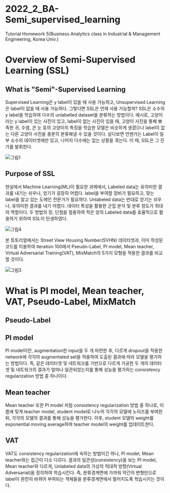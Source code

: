 # 2022_2_BA-Semi_supervised_learning
Tutorial Homework 5(Business Analytics class in Industrial &amp; Management Engineering, Korea Univ.)

# Overview of Semi-Supervised Learning (SSL)
## What is "Semi"-Supervised Learning
Supervised Learning은 y label이 있을 때 사용 가능하고, Unsupervised Learning은 label이 없을 때 사용 가능하다. 그렇다면 SSL은 언제 사용 가능할까? SSL은 소수의 y label을 학습하여 다수의 unlabelled dataset을 분류하는 방법이다. 예시로, 고양이라는 y label이 있는 사진이 있고, label이 없는 사진이 있을 때, 고양이 사진을 통해 뾰족한 귀, 수염, 큰 눈 등의 고양이의 특징을 학습한 모델은 비슷하게 생겼으나 label이 없는 다른 고양이 사진을 충분히 분류해낼 수 있을 것이다. 살다보면 언젠가는 Label이 일부 소수의 데이터셋에만 있고, 나머지 다수에는 없는 상황을 겪는다. 이 때, SSL은 그 진가를 발휘한다. 

![그림1](https://user-images.githubusercontent.com/106015570/209720224-e17729a6-2008-4437-b36f-17fd0f946a6d.png)

## Purpose of SSL

현실에서 Machine Learning(ML)이 필요한 과제에서, Labeled data는 유의미한 결과를 내기는 쉬우나, 얻기가 굉장히 어렵다. label을 부여할 장비가 필요하고, 맞는 label을 알고 있는 도메인 전문가가 필요하다. Unlabeled data는 반대로 얻기는 쉬우나, 유의미한 결과를 내기 어렵다. 데이터 특성을 활용한 군집 분석 및 분류 정도가 최대의 역할이다. 두 방법의 장, 단점을 절충하여 적은 양의 Labeled data를 효율적으로 활용하기 위하여 SSL이 탄생하였다.

![그림4](https://user-images.githubusercontent.com/106015570/209721860-27aa776f-c7a8-4185-8856-3c507be7771f.png)

본 튜토리얼에서는 Street View Housing Number(SVHN) 데이터셋과, 이미 작성된 코드를 이용하여 iteration 100에서 Pseudo-Label, PI model, Mean teacher, Virtual Adversarial Training(VAT), MixMatch의 5가지 모형을 적용한 결과를 비교할 것이다.

![그림3](https://user-images.githubusercontent.com/106015570/209720284-7a1caa04-5f58-43fb-b281-5d7256bc5cf5.png)

# What is PI model, Mean teacher, VAT, Pseudo-Label, MixMatch
## Pseudo-Label



## PI model

PI model이란, augmentation한 input을 두 개 마련한 후, 다르게 dropout을 적용한 network에 각각의 augmentated set을 적용하여 도출된 결과에 따라 모델을 평가하는 방법이다. 즉, 같은 데이터셋 및 네트워크를 기반으로 다르게 가공한 두 개의 데이터셋 및 네트워크의 결과가 얼마나 일관되었는지를 통해 성능을 평가하는 consistency regularization 방법 중 하나이다.

## Mean teacher

Mean teacher 또한 PI model 처럼 consistency regularization 방법 중 하나로, 이름에 맞게 teacher model, student model로 나누어 각각의 모델에 노이즈를 부여한 뒤, 각각의 모델의 결과를 통해 성능을 평가한다. 이후, student 모델의 weight를 exponential moving average하여 teacher model의 weight를 업데이트한다.

## VAT

VAT도 consistency regularization에 속하는 방법이긴 하나, PI model, Mean teacher와는 접근이 다소 다르다. 결과의 일관성(consistency)을 보는 PI model, Mean teacher와 다르게, Unlabeled data의 가상의 적대적 방향(Virtual Adversarial)을 정의하여 학습시킨다. 즉, 분류경계면에 가까워 약간의 변형만으로 label이 완전히 바뀌어 부여되는 객체들을 분류경계면에서 멀어지도록 학습시키는 것이다.

